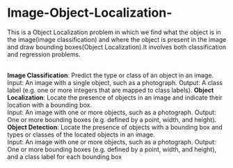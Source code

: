 # Image-Object-Localization-
This is a Object Localization problem in which we find what the object is in the image(image classification) and where the object is present in the image and draw bounding boxes(Object Localization).It involves both classification and regression problems.
<br><br>

**Image Classification**: Predict the type or class of an object in an image.
<br>Input: An image with a single object, such as a photograph.
Output: A class label (e.g. one or more integers that are mapped to class labels).
**Object Localization**: Locate the presence of objects in an image and indicate their location with a bounding box.
<br>Input: An image with one or more objects, such as a photograph.
Output: One or more bounding boxes (e.g. defined by a point, width, and height).
**Object Detection**: Locate the presence of objects with a bounding box and types or classes of the located objects in an image.
<br>Input: An image with one or more objects, such as a photograph.
Output: One or more bounding boxes (e.g. defined by a point, width, and height), and a class label for each bounding box
